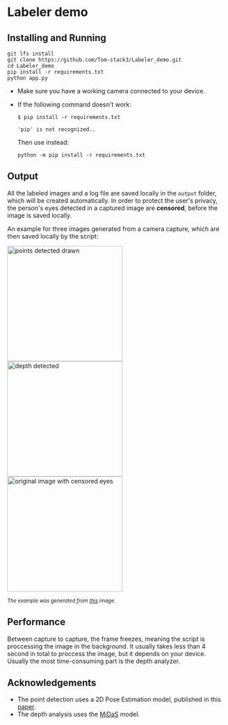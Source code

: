 # Labeler demo
## Installing and Running
```shell
git lfs install
git clone https://github.com/Tom-stack3/Labeler_demo.git
cd Labeler_demo
pip install -r requirements.txt
python app.py
```
- Make sure you have a working camera connected to your device.
- If the following command doesn't work:
  ```shell
  $ pip install -r requirements.txt
  
  'pip' is not recognized..
  ```
  
  Then use instead:
  ```shell
  python -m pip install -r requirements.txt
  ```

## Output
All the labeled images and a log file are saved locally in the `output` folder, which will be created automatically.
In order to protect the user's privacy, the person's eyes detected in a captured image are **censored**, before the image is saved locally.

An example for three images generated from a camera capture, which are then saved locally by the script:

<img alt="points detected drawn" src="https://user-images.githubusercontent.com/76645845/131883453-54ada672-ac1e-4da4-9ea9-47ae5e9dc893.jpg" height="265">
<img alt="depth detected" src="https://user-images.githubusercontent.com/76645845/135473811-0c293fdd-b76e-4493-8fa6-d84e5baeaade.jpg" height="265">
<img alt="original image with censored eyes" src="https://user-images.githubusercontent.com/76645845/135473882-9bcda4d3-2045-4ca9-ac99-f7b04ac103a0.jpg" height="265">

<sup>*The example was generated from [this](http://cdn9.dissolve.com/p/D18_240_012/D18_240_012_0004_600.jpg) image.*</sup>

## Performance
Between capture to capture, the frame freezes, meaning the script is proccessing the image in the background. It usually takes less than 4 second in total to proccess the image, but it depends on your device. Usually the most time-consuming part is the depth analyzer.

## Acknowledgements
- The point detection uses a 2D Pose Estimation model, published in this [paper](https://arxiv.org/pdf/1611.08050.pdf).
- The depth analysis uses the [MiDaS](https://github.com/isl-org/MiDaS) model.

